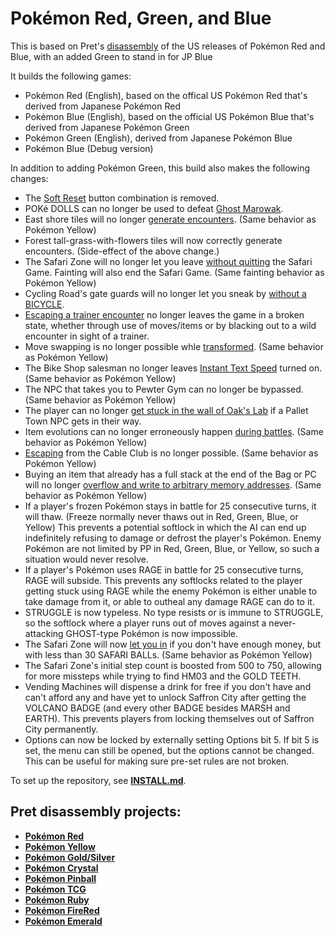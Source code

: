 # Pokémon Red, Green, and Blue

This is based on Pret's [disassembly][pokered] of the US releases of Pokémon Red and Blue, with an added Green to stand in for JP Blue

It builds the following games:

- Pokémon Red (English), based on the offical US Pokémon Red that's derived from Japanese Pokémon Red
- Pokémon Blue (English), based on the official US Pokémon Blue that's derived from Japanese Pokémon Green
- Pokémon Green (English), derived from Japanese Pokémon Blue
- Pokémon Blue (Debug version)

In addition to adding Pokémon Green, this build also makes the following changes:

- The [Soft Reset](https://bulbapedia.bulbagarden.net/wiki/Soft_resetting) button combination is removed.
- POKé DOLLS can no longer be used to defeat [Ghost Marowak](https://glitchcity.wiki/Go_past_the_Marowak_ghost_without_a_Silph_Scope).
- East shore tiles will no longer [generate encounters](https://glitchcity.wiki/Old_man_glitch). (Same behavior as Pokémon Yellow)
- Forest tall-grass-with-flowers tiles will now correctly generate encounters. (Side-effect of the above change.)
- The Safari Zone will no longer let you leave [without quitting](https://glitchcity.wiki/Safari_Zone_exit_glitch) the Safari Game. Fainting will also end the Safari Game. (Same fainting behavior as Pokémon Yellow)
- Cycling Road's gate guards will no longer let you sneak by [without a BICYCLE](https://glitchcity.wiki/Go_on_Cycling_Road_without_a_Bicycle).
- [Escaping a trainer encounter](https://glitchcity.wiki/Trainer_escape_glitch) no longer leaves the game in a broken state, whether through use of moves/items or by blacking out to a wild encounter in sight of a trainer.
- Move swapping is no longer possible whle [transformed](https://glitchcity.wiki/Swapping_Transform_moves_glitch). (Same behavior as Pokémon Yellow)
- The Bike Shop salesman no longer leaves [Instant Text Speed](https://glitchcity.wiki/Bike_Shop_instant_text_glitch) turned on. (Same behavior as Pokémon Yellow)
- The NPC that takes you to Pewter Gym can no longer be bypassed. (Same behavior as Pokémon Yellow)
- The player can no longer [get stuck in the wall of Oak's Lab](https://glitchcity.wiki/Get_stuck_in_a_wall) if a Pallet Town NPC gets in their way.
- Item evolutions can no longer erroneously happen [during battles](https://glitchcity.wiki/Evolve_without_an_evolutionary_stone). (Same behavior as Pokémon Yellow)
- [Escaping](https://glitchcity.wiki/Cable_Club_escape_glitch) from the Cable Club is no longer possible. (Same behavior as Pokémon Yellow)
- Buying an item that already has a full stack at the end of the Bag or PC will no longer [overflow and write to arbitrary memory addresses](https://glitchcity.wiki/99_item_stack_glitch). (Same behavior as Pokémon Yellow)
- If a player's frozen Pokémon stays in battle for 25 consecutive turns, it will thaw. (Freeze normally never thaws out in Red, Green, Blue, or Yellow) This prevents a potential softlock in which the AI can end up indefinitely refusing to damage or defrost the player's Pokémon. Enemy Pokémon are not limited by PP in Red, Green, Blue, or Yellow, so such a situation would never resolve.
- If a player's Pokémon uses RAGE in battle for 25 consecutive turns, RAGE will subside. This prevents any softlocks related to the player getting stuck using RAGE while the enemy Pokémon is either unable to take damage from it, or able to outheal any damage RAGE can do to it.
- STRUGGLE is now typeless. No type resists or is immune to STRUGGLE, so the softlock where a player runs out of moves against a never-attacking GHOST-type Pokémon is now impossible.
- The Safari Zone will now [let you in](https://bulbapedia.bulbagarden.net/wiki/Kanto_Safari_Zone#Trivia) if you don't have enough money, but with less than 30 SAFARI BALLs. (Same behavior as Pokémon Yellow)
- The Safari Zone's initial step count is boosted from 500 to 750, allowing for more missteps while trying to find HM03 and the GOLD TEETH.
- Vending Machines will dispense a drink for free if you don't have and can't afford any and have yet to unlock Saffron City after getting the VOLCANO BADGE (and every other BADGE besides MARSH and EARTH). This prevents players from locking themselves out of Saffron City permanently.
- Options can now be locked by externally setting Options bit 5. If bit 5 is set, the menu can still be opened, but the options cannot be changed. This can be useful for making sure pre-set rules are not broken.

To set up the repository, see [**INSTALL.md**](INSTALL.md).


## Pret disassembly projects:

- [**Pokémon Red**][pokered]
- [**Pokémon Yellow**][pokeyellow]
- [**Pokémon Gold/Silver**][pokegold]
- [**Pokémon Crystal**][pokecrystal]
- [**Pokémon Pinball**][pokepinball]
- [**Pokémon TCG**][poketcg]
- [**Pokémon Ruby**][pokeruby]
- [**Pokémon FireRed**][pokefirered]
- [**Pokémon Emerald**][pokeemerald]

[pokered]: https://github.com/pret/pokered
[pokeyellow]: https://github.com/pret/pokeyellow
[pokegold]: https://github.com/pret/pokegold
[pokecrystal]: https://github.com/pret/pokecrystal
[pokepinball]: https://github.com/pret/pokepinball
[poketcg]: https://github.com/pret/poketcg
[pokeruby]: https://github.com/pret/pokeruby
[pokefirered]: https://github.com/pret/pokefirered
[pokeemerald]: https://github.com/pret/pokeemerald
[discord]: https://discord.gg/d5dubZ3
[irc]: https://kiwiirc.com/client/irc.freenode.net/?#pret
